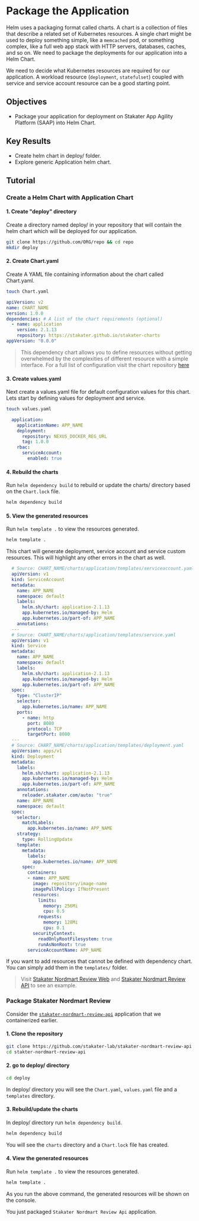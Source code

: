 # Package the Application

Helm uses a packaging format called charts. A chart is a collection of files that describe a related set of Kubernetes resources. A single chart might be used to deploy something simple, like a `memcached` pod, or something complex, like a full web app stack with HTTP servers, databases, caches, and so on. We need to package the deployments for our application into a Helm Chart.

We need to decide what Kubernetes resources are required for our application. A workload resource (`deployment`, `statefulset`) coupled with service and service account resource can be a good starting point.

## Objectives

- Package your application for deployment on Stakater App Agility Platform (SAAP) into Helm Chart.

## Key Results

- Create helm chart in deploy/ folder.
- Explore generic Application helm chart.

## Tutorial

### Create a Helm Chart with Application Chart

#### 1. Create "deploy" directory

Create a directory named deploy/ in your repository that will contain the helm chart which will be deployed for our application.

   ```sh
   git clone https://github.com/ORG/repo && cd repo
   mkdir deploy
   ```

#### 2. Create Chart.yaml

Create A YAML file containing information about the chart called Chart.yaml.

   ```sh
   touch Chart.yaml
   ```

   ```yaml
   apiVersion: v2
   name: CHART_NAME
   version: 1.0.0
   dependencies: # A list of the chart requirements (optional)
     - name: application
       version: 2.1.13
       repository: https://stakater.github.io/stakater-charts
   appVersion: "0.0.0"
   ```

> This dependency chart allows you to define resources without getting overwhelmed by the complexities of different resource with a simple interface. For a full list of configuration visit the chart repository [here](https://github.com/stakater/application)

#### 3. Create values.yaml

Next create a values.yaml file for default configuration values for this chart. Lets start by defining values for deployment and service.

   ```sh
   touch values.yaml
   ```

  ```yaml
    application:
      applicationName: APP_NAME
      deployment:
        repository: NEXUS_DOCKER_REG_URL
        tag: 1.0.0
      rbac:
        serviceAccount:
          enabled: true
  ```

#### 4. Rebuild the charts

Run `helm dependency build` to rebuild or update the charts/ directory based on the `Chart.lock` file.

  ```sh
  helm dependency build
  ```

#### 5. View the generated resources

Run `helm template .` to view the resources generated.

  ```sh
  helm template .
  ```

This chart will generate deployment, service account and service custom resources. This will highlight any other errors in the chart as well.

  ```yaml
    # Source: CHART_NAME/charts/application/templates/serviceaccount.yaml
    apiVersion: v1
    kind: ServiceAccount
    metadata:
      name: APP_NAME
      namespace: default
      labels:
        helm.sh/chart: application-2.1.13
        app.kubernetes.io/managed-by: Helm
        app.kubernetes.io/part-of: APP_NAME
      annotations:
    ---
    # Source: CHART_NAME/charts/application/templates/service.yaml
    apiVersion: v1
    kind: Service
    metadata:
      name: APP_NAME
      namespace: default
      labels:
        helm.sh/chart: application-2.1.13
        app.kubernetes.io/managed-by: Helm
        app.kubernetes.io/part-of: APP_NAME
    spec:  
      type: "ClusterIP"
      selector:
        app.kubernetes.io/name: APP_NAME
      ports:
        - name: http
          port: 8080
          protocol: TCP
          targetPort: 8080
    ---
    # Source: CHART_NAME/charts/application/templates/deployment.yaml
    apiVersion: apps/v1
    kind: Deployment
    metadata:
      labels:
        helm.sh/chart: application-2.1.13
        app.kubernetes.io/managed-by: Helm
        app.kubernetes.io/part-of: APP_NAME
      annotations: 
        reloader.stakater.com/auto: "true"
      name: APP_NAME
      namespace: default
    spec:
      selector:
        matchLabels:
          app.kubernetes.io/name: APP_NAME
      strategy:
        type: RollingUpdate
      template:
        metadata:
          labels:
            app.kubernetes.io/name: APP_NAME
        spec:
          containers:
          - name: APP_NAME
            image: repository/image-name
            imagePullPolicy: IfNotPresent
            resources:
              limits:
                memory: 256Mi
                cpu: 0.5
              requests:
                memory: 128Mi
                cpu: 0.1
            securityContext:
              readOnlyRootFilesystem: true
              runAsNonRoot: true
          serviceAccountName: APP_NAME
  ```

  If you want to add resources that cannot be defined with dependency chart. You can simply add them in the `templates/` folder.

> Visit [Stakater Nordmart Review Web](https://github.com/stakater-lab/stakater-nordmart-review-web/tree/main/deploy) and [Stakater Nordmart Review API](https://github.com/stakater-lab/stakater-nordmart-review-api/tree/main/deploy)  to see an example.

### Package Stakater Nordmart Review

Consider the [`stakater-nordmart-review-api`](https://github.com/stakater-lab/stakater-nordmart-review-api) application that we containerized earlier.

#### 1. Clone the repository

  ```sh
  git clone https://github.com/stakater-lab/stakater-nordmart-review-api
  cd stakter-nordmart-review-api
  ```

#### 2. go to deploy/ directory

  ```sh
  cd deploy
  ```

In deploy/ directory you will see the `Chart.yaml`, `values.yaml` file and a `templates` directory.

#### 3. Rebuild/update the charts

In deploy/ directory run `helm dependency build`.

  ```sh
  helm dependency build
  ```

You will see the `charts` directory and a `Chart.lock` file has created.

#### 4. View the generated resources

Run `helm template .` to view the resources generated.

  ```sh
  helm template .
  ```

As you run the above command, the generated resources will be shown on the console.

You just packaged `Stakater Nordmart Review Api` application.
